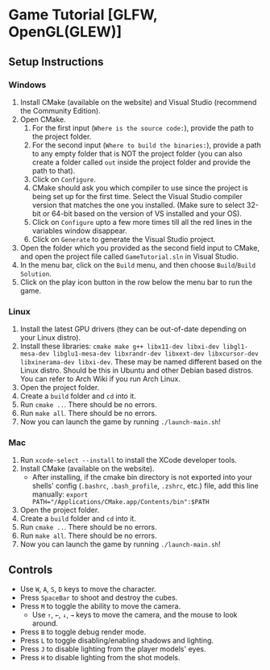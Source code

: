 # Game Tutorial [GLFW, OpenGL(GLEW)]

## Setup Instructions

### Windows

1. Install CMake (available on the website) and Visual Studio (recommend the Community Edition).
2. Open CMake.
   1. For the first input (`Where is the source code:`), provide the path to the project folder.
   2. For the second input (`Where to build the binaries:`), provide a path to any empty folder that is NOT the project folder (you can also create a folder called `out` inside the project folder and provide the path to that).
   3. Click on `Configure`.
   4. CMake should ask you which compiler to use since the project is being set up for the first time. Select the Visual Studio compiler version that matches the one you installed. (Make sure to select 32-bit or 64-bit based on the version of VS installed and your OS).
   5. Click on `Configure` upto a few more times till all the red lines in the variables window disappear.
   6. Click on `Generate` to generate the Visual Studio project.
3. Open the folder which you provided as the second field input to CMake, and open the project file called `GameTutorial.sln` in Visual Studio.
4. In the menu bar, click on the `Build` menu, and then choose `Build`/`Build Solution`.
5. Click on the play icon button in the row below the menu bar to run the game.

### Linux

1. Install the latest GPU drivers (they can be out-of-date depending on your Linux distro).
2. Install these libraries: `cmake make g++ libx11-dev libxi-dev libgl1-mesa-dev libglu1-mesa-dev libxrandr-dev libxext-dev libxcursor-dev libxinerama-dev libxi-dev`. These may be named different based on the Linux distro. Should be this in Ubuntu and other Debian based distros. You can refer to Arch Wiki if you run Arch Linux.
3. Open the project folder.
4. Create a `build` folder and `cd` into it.
5. Run `cmake ..`. There should be no errors.
6. Run `make all`. There should be no errors.
7. Now you can launch the game by running `./launch-main.sh`!

### Mac

1. Run `xcode-select --install` to install the XCode developer tools.
2. Install CMake (available on the website).
   * After installing, if the cmake bin directory is not exported into your shells' config (`.bashrc`, `.bash_profile`, `.zshrc`, etc.) file, add this line manually: `export PATH="/Applications/CMake.app/Contents/bin":$PATH`
3. Open the project folder.
4. Create a `build` folder and `cd` into it.
5. Run `cmake ..`. There should be no errors.
6. Run `make all`. There should be no errors.
7. Now you can launch the game by running `./launch-main.sh`!

## Controls

* Use `W`, `A`, `S`, `D` keys to move the character.
* Press `SpaceBar` to shoot and destroy the cubes.
* Press `M` to toggle the ability to move the camera.
  * Use `↑`, `←`, `↓`, `→` keys to move the camera, and the mouse to look around.
* Press `B` to toggle debug render mode.
* Press `L` to toggle disabling/enabling shadows and lighting.
* Press `J` to disable lighting from the player models' eyes.
* Press `H` to disable lighting from the shot models.

